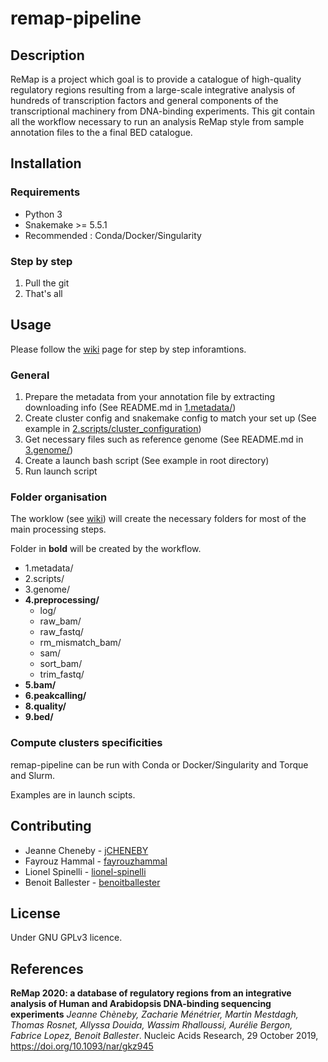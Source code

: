 # remap-pipeline

## Description
ReMap is a project which goal is to provide a catalogue of high-quality regulatory regions resulting from a large-scale integrative analysis of hundreds of transcription factors and general components of the transcriptional machinery from DNA-binding experiments.
This git contain all the workflow necessary to run an analysis ReMap style from sample annotation files to the a final BED catalogue. 


## Installation
### Requirements
 - Python 3
 - Snakemake >= 5.5.1
 - Recommended : Conda/Docker/Singularity
### Step by step
 1. Pull the git
 2. That's all
 
## Usage
Please follow the [wiki](https://github.com/remap-cisreg/remap-pipeline/wiki) page for step by step inforamtions.

### General

 1. Prepare the metadata from your annotation file by extracting downloading info (See README.md in [1.metadata/](1.metadata/))
 2. Create cluster config and snakemake config to match your set up (See example in [2.scripts/cluster_configuration](2.scripts/cluster_configuration))
 3. Get necessary files such as reference genome (See README.md in [3.genome/](3.genome/))
 4. Create a launch bash script (See example in root directory)
 5. Run launch script

### Folder organisation 

The worklow (see [wiki](https://github.com/remap-cisreg/remap-pipeline/wiki)) will create the necessary folders for most of the main processing steps.

Folder in **bold** will be created by the workflow. 

- 1.metadata/
- 2.scripts/
- 3.genome/
- **4.preprocessing/**
  - log/
  - raw_bam/
  - raw_fastq/
  - rm_mismatch_bam/
  - sam/
  - sort_bam/
  - trim_fastq/
- **5.bam/**
- **6.peakcalling/**
- **8.quality/**
- **9.bed/**

 
 
### Compute clusters specificities
remap-pipeline can be run with Conda or Docker/Singularity and Torque and Slurm.

Examples are in launch scipts.

## Contributing

- Jeanne Cheneby - [jCHENEBY](https://github.com/jCHENEBY)
- Fayrouz Hammal - [fayrouzhammal](https://github.com/fayrouzhammal)
- Lionel Spinelli - [lionel-spinelli](https://github.com/lionel-spinelli)
- Benoit Ballester - [benoitballester](https://github.com/benoitballester)

## License
Under GNU GPLv3 licence.

## References

**ReMap 2020: a database of regulatory regions from an integrative analysis of Human and Arabidopsis DNA-binding sequencing experiments**
*Jeanne Chèneby, Zacharie Ménétrier, Martin Mestdagh, Thomas Rosnet, Allyssa Douida, Wassim Rhalloussi, Aurélie Bergon, Fabrice Lopez, Benoit Ballester*. Nucleic Acids Research, 29 October 2019, https://doi.org/10.1093/nar/gkz945
